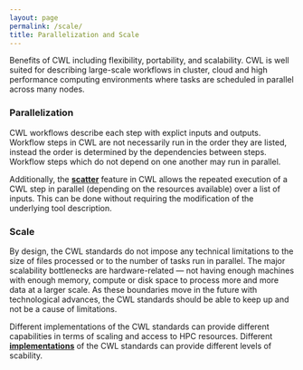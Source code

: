 ```yaml
---
layout: page
permalink: /scale/
title: Parallelization and Scale 
---
```


Benefits of CWL including flexibility, portability, and scalability. CWL is well suited for describing large-scale workflows in cluster, cloud and high performance computing environments where tasks are scheduled in parallel across many nodes.  

### Parallelization

CWL workflows describe each step with explict inputs and outputs.  Workflow steps in CWL are not necessarily run in the order they are listed, instead the order is determined by the dependencies between steps. Workflow steps which do not depend on one another may run in parallel.

Additionally, the **[scatter](https://www.commonwl.org/user_guide/23-scatter-workflow/index.html)** feature in CWL allows the repeated execution of a CWL step in parallel (depending on the resources available) over a list of inputs.  This can be done without requiring the modification of the underlying tool description. 

### Scale

By design, the CWL standards do not impose any technical limitations to the size of files processed or to the number of tasks run in parallel. The major scalability bottlenecks are hardware-related — not having enough machines with enough memory, compute or disk space to process more and more data at a larger scale. As these boundaries move in the future with technological advances, the CWL standards should be able to keep up and not be a cause of limitations. 

Different implementations of the CWL standards can provide different capabilities in terms of scaling and access to HPC resources. 
Different **[implementations](/implementations/)** of the CWL standards can provide different levels of scability.  

